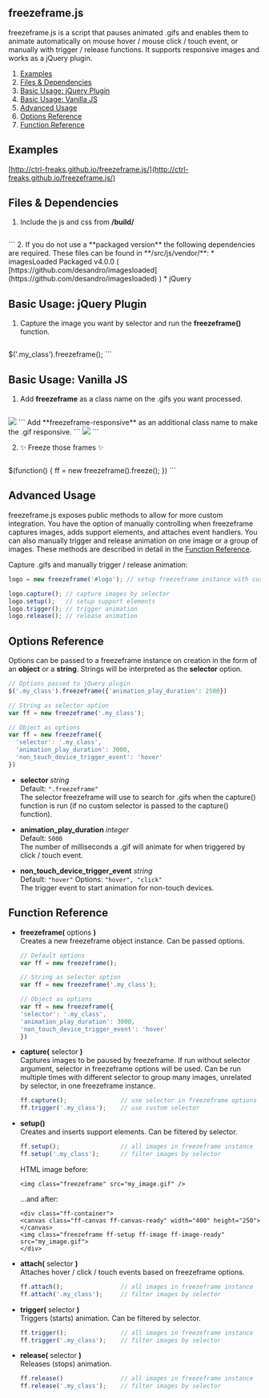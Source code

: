 ## freezeframe.js

freezeframe.js is a script that pauses animated .gifs and enables them to 
animate automatically on mouse hover / mouse click / touch event, or manually 
with trigger / release functions. It supports responsive images and works as a 
jQuery plugin.

1. [Examples](#examples)
2. [Files & Dependencies](#files_dependencies)
3. [Basic Usage: jQuery Plugin](#basic_usage_jquery_plugin)
4. [Basic Usage: Vanilla JS](#basic_usage_vanilla_js)
5. [Advanced Usage](#advanced_usage)
6. [Options Reference](#options_reference)
7. [Function Reference](#function_reference)

<a name="examples"></a>
## Examples
[http://ctrl-freaks.github.io/freezeframe.js/](http://ctrl-freaks.github.io/freezeframe.js/)

<a name="files_dependencies"></a>
## Files & Dependencies

1. Include the js and css from **/build/**  

    ```
  <link rel="stylesheet" href="freezeframe_styles.min.css">
  <script src="freezeframe.min.js"></script>
    ```
2. If you do not use a **packaged version** the following dependencies are required. These files can be found in **/src/js/vendor/**:
  * imagesLoaded Packaged v4.0.0 ( [https://github.com/desandro/imagesloaded](https://github.com/desandro/imagesloaded) )
  * jQuery

<a name="basic_usage_jquery_plugin"></a>
## Basic Usage: jQuery Plugin

1. Capture the image you want by selector and run the **freezeframe()** function.  
    ```
  $('.my_class').freezeframe();
    ```

<a name="basic_usage_vanilla_js"></a>
## Basic Usage: Vanilla JS

1. Add **freezeframe** as a class name on the .gifs you want processed.
    ```
  <img class="freezeframe" src="image.gif" /> 
    ```
  Add **freezeframe-responsive** as an additional class name to make the .gif responsive.
    ```
  <img class="freezeframe freezeframe-responsive" src="image.gif" /> 
    ```

2. ✨ Freeze those frames ✨

    ```javascript
  $(function() {
    ff = new freezeframe().freeze();
  })
    ```

<a name="advanced_usage"></a>
## Advanced Usage

freezeframe.js exposes public methods to allow for more custom integration. You 
have the option of manually controlling when freezeframe captures images, adds 
support elements, and attaches event handlers. You can also manually trigger 
and release animation on one image or a group of images. These methods are 
described in detail in the [Function Reference](#function_reference).

Capture .gifs and manually trigger / release animation:
```javascript
logo = new freezeframe('#logo'); // setup freezeframe instance with custom selector

logo.capture(); // capture images by selector
logo.setup();   // setup support elements
logo.trigger(); // trigger animation
logo.release(); // release animation
```

<a name="options_reference"></a>
## Options Reference

Options can be passed to a freezeframe instance on creation in the form of an 
**object** or a **string**. Strings will be interpreted as the **selector** option.  

```javascript
// Options passed to jQuery plugin
$('.my_class').freezeframe({'animation_play_duration': 2500})

// String as selector option
var ff = new freezeframe('.my_class');

// Object as options
var ff = new freezeframe({
  'selector': '.my_class',
  'animation_play_duration': 3000,
  'non_touch_device_trigger_event': 'hover'
})
```

* **selector** *string*  
    Default: ```".freezeframe"```  
    The selector freezeframe will use to search for .gifs when the capture() 
    function is run (if no custom selector is passed to the capture() function).

* **animation_play_duration** *integer*  
    Default: ```5000```  
    The number of milliseconds a .gif will animate for when triggered by click / touch event.

* **non_touch_device_trigger_event** *string*  
    Default: ```"hover"``` Options: ```"hover", "click"```  
    The trigger event to start animation for non-touch devices.

<a name="function_reference"></a>
## Function Reference

* **freezeframe(** options **)**  
    Creates a new freezeframe object instance. Can be passed options.
     ```javascript
  // Default options
  var ff = new freezeframe();

  // String as selector option
  var ff = new freezeframe('.my_class');

  // Object as options
  var ff = new freezeframe({
    'selector': '.my_class',
    'animation_play_duration': 3000,
    'non_touch_device_trigger_event': 'hover'
  })
    ```

* **capture(** selector **)**  
    Captures images to be paused by freezeframe. If run without selector 
    argument, selector in freezeframe options will be used. Can be run multiple 
    times with different selector to group many images, unrelated by selector, 
    in one freezeframe instance.
    ```javascript
  ff.capture();               // use selector in freezeframe options
  ff.trigger('.my_class');    // use custom selector
    ```

* **setup()**   
    Creates and inserts support elements. Can be filtered by selector.  
    ```javascript
  ff.setup();                 // all images in freezeframe instance
  ff.setup('.my_class');      // filter images by selector
    ```
    HTML image before:

     ```
  <img class="freezeframe" src="my_image.gif" />
     ```  

     ...and after:
     ```
  <div class="ff-container">
    <canvas class="ff-canvas ff-canvas-ready" width="400" height="250"></canvas>
    <img class="freezeframe ff-setup ff-image ff-image-ready" src="my_image.gif">
  </div>
     ```

* **attach(** selector **)**  
    Attaches hover / click / touch events based on freezeframe options.
    ```javascript
  ff.attach();                // all images in freezeframe instance
  ff.attach('.my_class');     // filter images by selector
    ```

* **trigger(** selector **)**  
    Triggers (starts) animation. Can be filtered by selector.
    ```javascript
  ff.trigger();               // all images in freezeframe instance
  ff.trigger('.my_class');    // filter images by selector
    ```

* **release(** selector **)**  
    Releases (stops) animation.
    ```javascript
  ff.release()                // all images in freezeframe instance
  ff.release('.my_class');    // filter images by selector
    ```